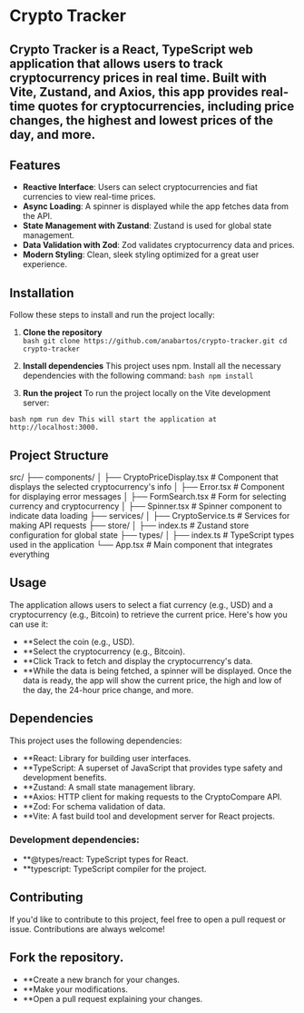 # Crypto Tracker
 
## Crypto Tracker is a React, TypeScript web application that allows users to track cryptocurrency prices in real time. Built with Vite, Zustand, and Axios, this app provides real-time quotes for cryptocurrencies, including price changes, the highest and lowest prices of the day, and more.

## Features
- **Reactive Interface**: Users can select cryptocurrencies and fiat currencies to view real-time prices.
- **Async Loading**: A spinner is displayed while the app fetches data from the API.
- **State Management with Zustand**: Zustand is used for global state management.
- **Data Validation with Zod**: Zod validates cryptocurrency data and prices.
- **Modern Styling**: Clean, sleek styling optimized for a great user experience.

## Installation
Follow these steps to install and run the project locally:

1. **Clone the repository**  
``bash
git clone https://github.com/anabartos/crypto-tracker.git
cd crypto-tracker
``

2. **Install dependencies**
This project uses npm. Install all the necessary dependencies with the following command:
``bash
npm install
``

3. **Run the project**
To run the project locally on the Vite development server:

``bash
npm run dev
This will start the application at http://localhost:3000.
``

## Project Structure

src/
├── components/
│   ├── CryptoPriceDisplay.tsx    # Component that displays the selected cryptocurrency's info
│   ├── Error.tsx                 # Component for displaying error messages
│   ├── FormSearch.tsx            # Form for selecting currency and cryptocurrency
│   ├── Spinner.tsx               # Spinner component to indicate data loading
├── services/
│   ├── CryptoService.ts          # Services for making API requests
├── store/
│   ├── index.ts                  # Zustand store configuration for global state
├── types/
│   ├── index.ts                  # TypeScript types used in the application
└── App.tsx                       # Main component that integrates everything

## Usage
The application allows users to select a fiat currency (e.g., USD) and a cryptocurrency (e.g., Bitcoin) to retrieve the current price. Here's how you can use it:

- **Select the coin (e.g., USD).
- **Select the cryptocurrency (e.g., Bitcoin).
- **Click Track to fetch and display the cryptocurrency's data.
- **While the data is being fetched, a spinner will be displayed. Once the data is ready, the app will show the current price, the high and low of the day, the 24-hour price change, and more.

## Dependencies
This project uses the following dependencies:

- **React: Library for building user interfaces.
- **TypeScript: A superset of JavaScript that provides type safety and development benefits.
- **Zustand: A small state management library.
- **Axios: HTTP client for making requests to the CryptoCompare API.
- **Zod: For schema validation of data.
- **Vite: A fast build tool and development server for React projects.

### Development dependencies:
- **@types/react: TypeScript types for React.
- **typescript: TypeScript compiler for the project.

## Contributing
If you'd like to contribute to this project, feel free to open a pull request or issue. Contributions are always welcome!

## Fork the repository.
- **Create a new branch for your changes.
- **Make your modifications.
- **Open a pull request explaining your changes.